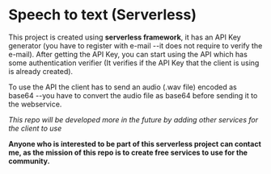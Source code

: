 # Speech to text (Serverless)

This project is created using <b>serverless framework</b>, it has an API Key generator (you have to register with e-mail --it does not require to verify the e-mail).
After getting the API Key, you can start using the API which has some authentication verifier (It verifies if the API Key that the client is using is already created).

To use the API the client has to send an audio (.wav file) encoded as base64 --you have to convert the audio file as base64 before sending it to the webservice.


<i>This repo will be developed more in the future by adding other services for the client to use</i>


**Anyone who is interested to be part of this serverless project can contact me, as the mission of this repo is to create free services to use for the community.**
